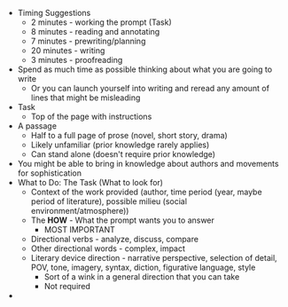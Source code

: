 - Timing Suggestions
	- 2 minutes - working the prompt (Task)
	- 8 minutes - reading and annotating
	- 7 minutes - prewriting/planning
	- 20 minutes - writing
	- 3 minutes - proofreading
- Spend as much time as possible thinking about what you are going to write
	- Or you can launch yourself into writing and reread any amount of lines that might be misleading
- Task
	- Top of the page with instructions
- A passage
	- Half to a full page of prose (novel, short story, drama)
	- Likely unfamiliar (prior knowledge rarely applies)
	- Can stand alone (doesn't require prior knowledge)
- You might be able to bring in knowledge about authors and movements for sophistication
- What to Do: The Task (What to look for)
	- Context of the work provided (author, time period (year, maybe period of literature), possible milieu (social environment/atmosphere))
	- The __HOW__ - What the prompt wants you to answer
		- MOST IMPORTANT
	- Directional verbs - analyze, discuss, compare
	- Other directional words - complex, impact
	- Literary device direction - narrative perspective, selection of detail, POV, tone, imagery, syntax, diction, figurative language, style
		- Sort of a wink in a general direction that you can take
		- Not required
- 